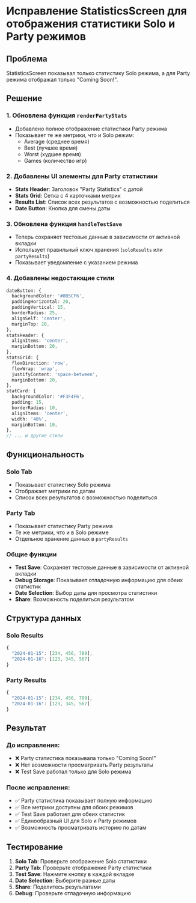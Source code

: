 # Исправление StatisticsScreen для отображения статистики Solo и Party режимов

## Проблема
StatisticsScreen показывал только статистику Solo режима, а для Party режима отображал только "Coming Soon!".

## Решение

### 1. Обновлена функция `renderPartyStats`
- Добавлено полное отображение статистики Party режима
- Показывает те же метрики, что и Solo режим:
  - Average (среднее время)
  - Best (лучшее время)
  - Worst (худшее время)
  - Games (количество игр)

### 2. Добавлены UI элементы для Party статистики
- **Stats Header**: Заголовок "Party Statistics" с датой
- **Stats Grid**: Сетка с 4 карточками метрик
- **Results List**: Список всех результатов с возможностью поделиться
- **Date Button**: Кнопка для смены даты

### 3. Обновлена функция `handleTestSave`
- Теперь сохраняет тестовые данные в зависимости от активной вкладки
- Использует правильный ключ хранения (`soloResults` или `partyResults`)
- Показывает уведомление с указанием режима

### 4. Добавлены недостающие стили
```typescript
dateButton: {
  backgroundColor: '#8B5CF6',
  paddingHorizontal: 20,
  paddingVertical: 15,
  borderRadius: 25,
  alignSelf: 'center',
  marginTop: 20,
},
statsHeader: {
  alignItems: 'center',
  marginBottom: 20,
},
statsGrid: {
  flexDirection: 'row',
  flexWrap: 'wrap',
  justifyContent: 'space-between',
  marginBottom: 20,
},
statCard: {
  backgroundColor: '#F3F4F6',
  padding: 15,
  borderRadius: 10,
  alignItems: 'center',
  width: '48%',
  marginBottom: 10,
},
// ... и другие стили
```

## Функциональность

### Solo Tab
- Показывает статистику Solo режима
- Отображает метрики по датам
- Список всех результатов с возможностью поделиться

### Party Tab
- Показывает статистику Party режима
- Те же метрики, что и в Solo режиме
- Отдельное хранение данных в `partyResults`

### Общие функции
- **Test Save**: Сохраняет тестовые данные в зависимости от активной вкладки
- **Debug Storage**: Показывает отладочную информацию для обеих статистик
- **Date Selection**: Выбор даты для просмотра статистики
- **Share**: Возможность поделиться результатом

## Структура данных

### Solo Results
```javascript
{
  "2024-01-15": [234, 456, 789],
  "2024-01-16": [123, 345, 567]
}
```

### Party Results
```javascript
{
  "2024-01-15": [234, 456, 789],
  "2024-01-16": [123, 345, 567]
}
```

## Результат

### До исправления:
- ❌ Party статистика показывала только "Coming Soon!"
- ❌ Нет возможности просматривать Party результаты
- ❌ Test Save работал только для Solo режима

### После исправления:
- ✅ Party статистика показывает полную информацию
- ✅ Все метрики доступны для обоих режимов
- ✅ Test Save работает для обеих статистик
- ✅ Единообразный UI для Solo и Party режимов
- ✅ Возможность просматривать историю по датам

## Тестирование

1. **Solo Tab**: Проверьте отображение Solo статистики
2. **Party Tab**: Проверьте отображение Party статистики
3. **Test Save**: Нажмите кнопку в каждой вкладке
4. **Date Selection**: Выберите разные даты
5. **Share**: Поделитесь результатами
6. **Debug**: Проверьте отладочную информацию
